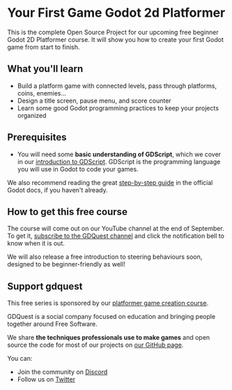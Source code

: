 # Your First Game Godot 2d Platformer

This is the complete Open Source Project for our upcoming free beginner Godot 2D Platformer course. It will show you how to create your first Godot game from start to finish.

## What you'll learn ##

- Build a platform game with connected levels, pass through platforms, coins, enemies…
- Design a title screen, pause menu, and score counter
- Learn some good Godot programming practices to keep your projects organized

## Prerequisites ##

- You will need some **basic understanding of GDScript**, which we cover in our [introduction to GDScript](https://www.youtube.com/watch?v=UcdwP1Q2UlU). GDScript is the programming language you will use in Godot to code your games.

We also recommend reading the great [step-by-step guide](http://docs.godotengine.org/en/stable/getting_started/step_by_step/index.html) in the official Godot docs, if you haven't already.

## How to get this free course ##

The course will come out on our YouTube channel at the end of September. To get it, [subscribe to the GDQuest channel](https://youtube.com/c/gdquest) and click the notification bell to know when it is out.

We will also release a free introduction to steering behaviours soon, designed to be beginner-friendly as well!

## Support gdquest ##

This free series is sponsored by our [platformer game creation course](https://gdquest.mavenseed.com).

GDQuest is a social company focused on education and bringing people together around Free Software. 

We share **the techniques professionals use to make games** and open source the code for most of our projects on [our GitHub page](https://github.com/GDquest/).

You can:

- Join the community on [Discord](https://discord.gg/dKUX7m3)
- Follow us on [Twitter](https://twitter.com/NathanGDQuest)
